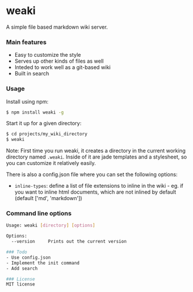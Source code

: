 # weaki

A simple file based markdown wiki server.

### Main features
- Easy to customize the style
- Serves up other kinds of files as well
- Inteded to work well as a git-based wiki
- Built in search

### Usage

Install using npm:
```sh
$ npm install weaki -g
```

Start it up for a given directory:
```sh
$ cd projects/my_wiki_directory
$ weaki
```

Note: First time you run weaki, it creates a directory in the current working directory
named `.weaki`. Inside of it are jade templates and a stylesheet, so you can customize it
relatively easily.

There is also a config.json file where you can set the following options:
- `inline-types`: define a list of file extensions to inline in the wiki - eg. if you want
  to inline html documents, which are not inlined by default (default ['md', 'markdown'])

### Command line options
```sh
Usage: weaki [directory] [options]

Options:
  --version     Prints out the current version

### Todo
- Use config.json
- Implement the init command
- Add search

### License
MIT license
